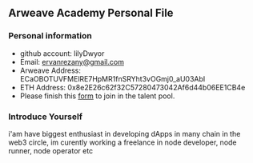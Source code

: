 ## Arweave Academy Personal File

### Personal information

- github account: lilyDwyor
- Email: ervanrezany@gmail.com
- Arweave Address: ECaOBOTUVFMElRE7HpMR1fnSRYht3vOGmj0_aU03AbI
- ETH Address: 0x8e2E26c62f32C57280473042Af6d44b06EE1CB4e
- Please finish this [form](https://docs.google.com/forms/d/e/1FAIpQLSfWA5fIIcBgmRppm3jNz5vmf9Mai_QMVil-2pO4r7YKn_Zhtw/viewform?usp=sf_link) to join in the talent pool.

### Introduce Yourself
 i'am have biggest enthusiast in developing dApps in many chain in the web3 circle, im curently working a freelance in node developer, node runner, node operator etc
